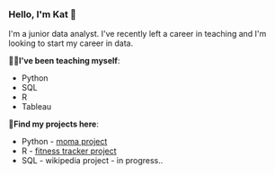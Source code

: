 ### Hello, I'm Kat 👋

I'm a junior data analyst. I've recently left a career in teaching and I'm looking to start my career in data.

👩‍🎓**I've been teaching myself**:
* Python
* SQL
* R
* Tableau
  
🔎**Find my projects here**:
* Python - [moma project](https://github.com/katbates/moma-project)
* R - [fitness tracker project](https://github.com/katbates/fitness-tracker)
* SQL - wikipedia project - in progress..
